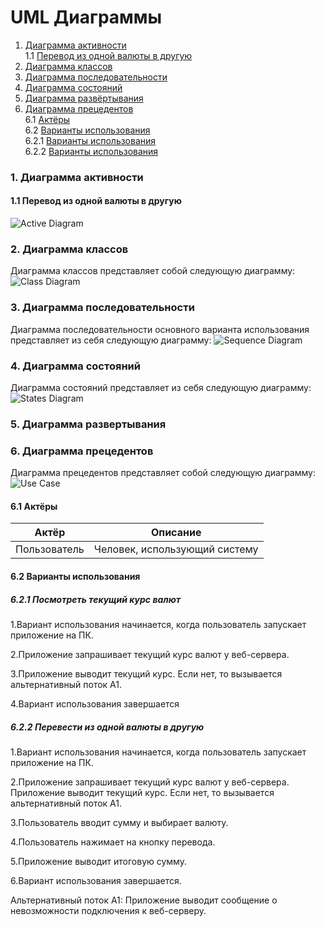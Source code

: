 # UML Диаграммы
1. [Диаграмма активности](#1)<br>
1.1 [Перевод из одной валюты в другую](#1.1)
2. [Диаграмма классов](#2)
3. [Диаграмма последовательности](#3)
4. [Диаграмма состояний](#4)
5. [Диаграмма развёртывания](#5)
6. [Диаграмма прецедентов](#6)<br>
6.1 [Актёры](#6.1)<br>
6.2 [Варианты использования](#6.2)<br>
6.2.1 [Варианты использования](#6.2.1)<br>
6.2.2 [Варианты использования](#6.2.2)<br>

### 1. Диаграмма активности<a name="1"></a>
#### 1.1 Перевод из одной валюты в другую<a name="1.1"></a>
![Active Diagram](https://github.com/Vanya112/CurrencyConverter/blob/master/Documentation/Diagrams/ActivityDiagram.png)


### 2. Диаграмма классов<a name="2"></a>
Диаграмма классов представляет собой следующую диаграмму: 
![Class Diagram](https://github.com/Vanya112/CurrencyConverter/blob/master/Documentation/Diagrams/ClassDiagram.png)

  
### 3. Диаграмма последовательности<a name="3"></a>
Диаграмма последовательности основного варианта использования представляет из себя следующую диаграмму:
![Sequence Diagram](https://github.com/Vanya112/CurrencyConverter/blob/master/Documentation/Diagrams/SequenceDiagram.png)

### 4. Диаграмма состояний<a name="4"></a>
Диаграмма состояний представляет из себя следующую диаграмму:
![States Diagram](https://github.com/Vanya112/CurrencyConverter/blob/master/Documentation/Diagrams/StatesDiagram.png)

### 5. Диаграмма развертывания<a name="5"></a>

### 6. Диаграмма прецедентов<a name="6"></a>
Диаграмма прецедентов представляет собой следующую диаграмму: 
![Use Case](https://github.com/Vanya112/CurrencyConverter/blob/master/Documentation/Diagrams/FunctionalRequirements.png)
#### 6.1 Актёры<a name="6.1"></a>

Актёр | Описание
--- | ---
Пользователь|Человек, использующий систему

#### 6.2 Варианты использования<a name="6.2"></a>

##### 6.2.1 Посмотреть текущий курс валют<a name="6.2.1">
1.Вариант использования начинается, когда пользователь запускает приложение на ПК.

2.Приложение запрашивает текущий курс валют у веб-сервера.

3.Приложение выводит текущий курс. Если нет, то вызывается альтернативный поток А1.

4.Вариант использования завершается
</a>
##### 6.2.2 Перевести из одной валюты в другую<a name="6.2.2">
1.Вариант использования начинается, когда пользователь запускает приложение на ПК.

2.Приложение запрашивает текущий курс валют у веб-сервера.
Приложение выводит текущий курс. Если нет, то вызывается альтернативный поток А1.

3.Пользователь вводит сумму и выбирает валюту.
 
4.Пользователь нажимает на кнопку перевода.

5.Приложение выводит итоговую сумму.

6.Вариант использования завершается.

Альтернативный поток А1: Приложение выводит сообщение о невозможности подключения к веб-серверу.
</a>